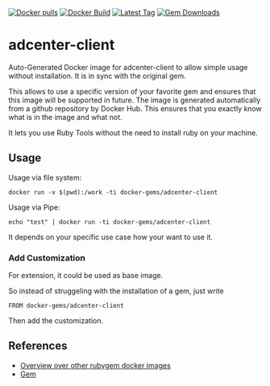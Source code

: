 [![Docker pulls](https://img.shields.io/docker/pulls/rubygem/adcenter-client.svg)](https://hub.docker.com/r/rubygem/adcenter-client/)
[![Docker Build](https://img.shields.io/docker/automated/rubygem/adcenter-client.svg)](https://hub.docker.com/r/rubygem/adcenter-client/)
[![Latest Tag](https://img.shields.io/github/tag/docker-rubygem/adcenter-client.svg)](https://hub.docker.com/r/rubygem/adcenter-client/)
[![Gem Downloads](https://img.shields.io/gem/dt/adcenter-client.svg)](https://rubygems.org/gems/adcenter-client/)
# adcenter-client

Auto-Generated Docker image for adcenter-client to allow simple usage without installation.
It is in sync with the original gem.

This allows to use a specific version of your favorite gem and ensures that this image will be supported in future.
The image is generated automatically from a github repository by Docker Hub.
This ensures that you exactly know what is in the image and what not.

It lets you use Ruby Tools without the need to install ruby on your machine.

## Usage

Usage via file system:

`docker run -v $(pwd):/work -ti docker-gems/adcenter-client`

Usage via Pipe:

`echo "test" | docker run -ti docker-gems/adcenter-client`

It depends on your specific use case how your want to use it.

### Add Customization

For extension, it could be used as base image.

So instead of struggeling with the installation of a gem, just write

`FROM docker-gems/adcenter-client`

Then add the customization.

## References

 - [Overview over other rubygem docker images](https://github.com/thinkbot/docker-rubygem)
 - [Gem](https://rubygems.org/gems/adcenter-client/)
